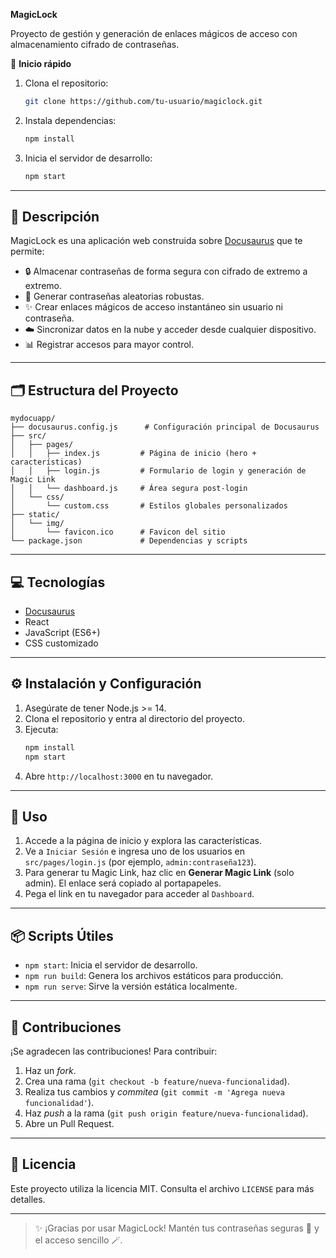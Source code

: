 **MagicLock**


Proyecto de gestión y generación de enlaces mágicos de acceso con almacenamiento cifrado de contraseñas.


🚀 **Inicio rápido**

1. Clona el repositorio:
   ```bash
   git clone https://github.com/tu-usuario/magiclock.git
   ```
2. Instala dependencias:
   ```bash
   npm install
   ```
3. Inicia el servidor de desarrollo:
   ```bash
   npm start
   ```

---

## 📖 Descripción

MagicLock es una aplicación web construida sobre [Docusaurus](https://docusaurus.io/) que te permite:

- 🔒 Almacenar contraseñas de forma segura con cifrado de extremo a extremo.
- 🔑 Generar contraseñas aleatorias robustas.
- ✨ Crear enlaces mágicos de acceso instantáneo sin usuario ni contraseña.
- ☁️ Sincronizar datos en la nube y acceder desde cualquier dispositivo.
- 📊 Registrar accesos para mayor control.

---

## 🗂️ Estructura del Proyecto

```text
mydocuapp/
├── docusaurus.config.js      # Configuración principal de Docusaurus
├── src/
│   ├── pages/
│   │   ├── index.js         # Página de inicio (hero + características)
│   │   ├── login.js         # Formulario de login y generación de Magic Link
│   │   └── dashboard.js     # Área segura post-login
│   └── css/
│       └── custom.css       # Estilos globales personalizados
├── static/
│   └── img/
│       └── favicon.ico      # Favicon del sitio
└── package.json             # Dependencias y scripts
```

---

## 💻 Tecnologías

- [Docusaurus](https://docusaurus.io/)  
- React  
- JavaScript (ES6+)  
- CSS customizado  

---

## ⚙️ Instalación y Configuración

1. Asegúrate de tener Node.js >= 14.
2. Clona el repositorio y entra al directorio del proyecto.
3. Ejecuta:
   ```bash
   npm install
   npm start
   ```
4. Abre `http://localhost:3000` en tu navegador.

---

## 🚪 Uso

1. Accede a la página de inicio y explora las características.
2. Ve a `Iniciar Sesión` e ingresa uno de los usuarios en `src/pages/login.js` (por ejemplo, `admin:contraseña123`).
3. Para generar tu Magic Link, haz clic en **Generar Magic Link** (solo admin). El enlace será copiado al portapapeles.
4. Pega el link en tu navegador para acceder al `Dashboard`.

---

## 📦 Scripts Útiles

- `npm start`: Inicia el servidor de desarrollo.
- `npm run build`: Genera los archivos estáticos para producción.
- `npm run serve`: Sirve la versión estática localmente.

---

## 🤝 Contribuciones

¡Se agradecen las contribuciones! Para contribuir:

1. Haz un _fork_.
2. Crea una rama (`git checkout -b feature/nueva-funcionalidad`).
3. Realiza tus cambios y _commitea_ (`git commit -m 'Agrega nueva funcionalidad'`).
4. Haz _push_ a la rama (`git push origin feature/nueva-funcionalidad`).
5. Abre un Pull Request.

---

## 📄 Licencia

Este proyecto utiliza la licencia MIT. Consulta el archivo `LICENSE` para más detalles.

---

> ✨ ¡Gracias por usar MagicLock! Mantén tus contraseñas seguras 🔐 y el acceso sencillo 🪄.

